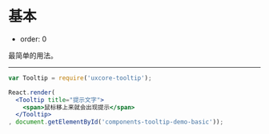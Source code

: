 # 基本

- order: 0

最简单的用法。

---

````jsx
var Tooltip = require('uxcore-tooltip');

React.render(
  <Tooltip title="提示文字">
    <span>鼠标移上来就会出现提示</span>
  </Tooltip>
, document.getElementById('components-tooltip-demo-basic'));
````
